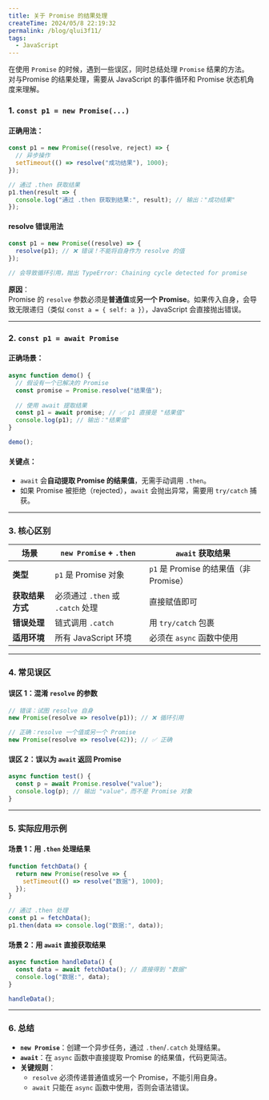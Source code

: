 ```yaml
---
title: 关于 Promise 的结果处理
createTime: 2024/05/8 22:19:32
permalink: /blog/qlui3f11/
tags:
  - JavaScript
---
```


在使用 `Promise` 的时候，遇到一些误区，同时总结处理 `Promise` 结果的方法。  
对与Promise 的结果处理，需要从 JavaScript 的事件循环和 Promise 状态机角度来理解。

<!-- more -->

### 1. `const p1 = new Promise(...)`
#### 正确用法：
```javascript
const p1 = new Promise((resolve, reject) => {
  // 异步操作
  setTimeout(() => resolve("成功结果"), 1000);
});

// 通过 .then 获取结果
p1.then(result => {
  console.log("通过 .then 获取到结果:", result); // 输出："成功结果"
});
```

#### resolve 错误用法
```javascript
const p1 = new Promise((resolve) => {
  resolve(p1); // ❌ 错误！不能将自身作为 resolve 的值
});

// 会导致循环引用，抛出 TypeError: Chaining cycle detected for promise
```

**原因**：  
Promise 的 `resolve` 参数必须是**普通值**或**另一个 Promise**。如果传入自身，会导致无限递归（类似 `const a = { self: a }`），JavaScript 会直接抛出错误。

---

### 2. `const p1 = await Promise`
#### 正确场景：
```javascript
async function demo() {
  // 假设有一个已解决的 Promise
  const promise = Promise.resolve("结果值");
  
  // 使用 await 提取结果
  const p1 = await promise; // ✅ p1 直接是 "结果值"
  console.log(p1); // 输出："结果值"
}

demo();
```

#### 关键点：
- `await` 会**自动提取 Promise 的结果值**，无需手动调用 `.then`。
- 如果 Promise 被拒绝（rejected），`await` 会抛出异常，需要用 `try/catch` 捕获。

---

### 3. **核心区别**
| 场景                  | `new Promise` + `.then`                     | `await` 获取结果                     |
|-----------------------|---------------------------------------------|--------------------------------------|
| **类型**              | `p1` 是 Promise 对象                        | `p1` 是 Promise 的结果值（非 Promise）|
| **获取结果方式**      | 必须通过 `.then` 或 `.catch` 处理           | 直接赋值即可                         |
| **错误处理**          | 链式调用 `.catch`                           | 用 `try/catch` 包裹                  |
| **适用环境**          | 所有 JavaScript 环境                        | 必须在 `async` 函数中使用            |

---

### 4. **常见误区**
#### 误区 1：混淆 `resolve` 的参数
```javascript
// 错误：试图 resolve 自身
new Promise(resolve => resolve(p1)); // ❌ 循环引用

// 正确：resolve 一个值或另一个 Promise
new Promise(resolve => resolve(42)); // ✅ 正确
```

#### 误区 2：误以为 `await` 返回 Promise
```javascript
async function test() {
  const p = await Promise.resolve("value");
  console.log(p); // 输出 "value"，而不是 Promise 对象
}
```

---

### 5. **实际应用示例**
#### 场景 1：用 `.then` 处理结果
```javascript
function fetchData() {
  return new Promise(resolve => {
    setTimeout(() => resolve("数据"), 1000);
  });
}

// 通过 .then 处理
const p1 = fetchData();
p1.then(data => console.log("数据:", data));
```

#### 场景 2：用 `await` 直接获取结果
```javascript
async function handleData() {
  const data = await fetchData(); // 直接得到 "数据"
  console.log("数据:", data);
}

handleData();
```

---

### 6. **总结**
- **`new Promise`**：创建一个异步任务，通过 `.then`/`.catch` 处理结果。
- **`await`**：在 `async` 函数中直接提取 Promise 的结果值，代码更简洁。
- **关键规则**：
    - `resolve` 必须传递普通值或另一个 Promise，不能引用自身。
    - `await` 只能在 `async` 函数中使用，否则会语法错误。
